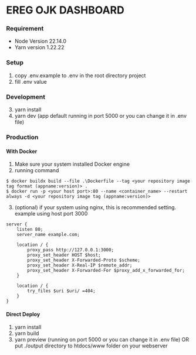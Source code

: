 # EREG OJK DASHBOARD

### Requirement
- Node Version 22.14.0
- Yarn version 1.22.22

### Setup
1. copy .env.example to .env in the root directory project
2. fill .env value

### Development
3. yarn install
4. yarn dev (app default running in port 5000 or you can change it in .env file)

### Production
#### With Docker
1. Make sure your system installed Docker engine
2. running command
```shell
$ docker buildx build --file .\Dockerfile --tag <your repository image tag format (appname:version)> .
$ docker run -p <your host port>:80 --name <container_name> --restart always -d <your repository image tag (appname:version)>
```
3. (optional) if your system using nginx, this is recommended setting. example using host port 3000
```nginx
server {
    listen 80;
    server_name example.com;
    
    location / {
        proxy_pass http://127.0.0.1:3000;
        proxy_set_header HOST $host;
        proxy_set_header X-Forwarded-Proto $scheme;
        proxy_set_header X-Real-IP $remote_addr;
        proxy_set_header X-Forwarded-For $proxy_add_x_forwarded_for;
    }

    location / {
        try_files $uri $uri/ =404;
    }
}
```
#### Direct Deploy
1. yarn install
2. yarn build
3. yarn preview (running on port 5000 or you can change it in .env file) OR put ./output directory to htdocs/www folder on your webserver

